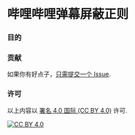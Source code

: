 # 哔哩哔哩弹幕屏蔽正则

### 目的

### 贡献
如果你有好点子，[只需提交一个 Issue](https://github.com/alex3236/Bilibili-Regex/issues/new/choose).

### 许可

以上内容以 [署名 4.0 国际 (CC BY 4.0)][cc-by] 许可.

[![CC BY 4.0][cc-by-image]][cc-by]

[cc-by]: http://creativecommons.org/licenses/by/4.0/
[cc-by-image]: https://i.creativecommons.org/l/by/4.0/88x31.png
[cc-by-shield]: https://img.shields.io/badge/License-CC%20BY%204.0-lightgrey.svg